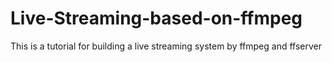# Live-Streaming-based-on-ffmpeg
This is a tutorial for building a live streaming system by ffmpeg and ffserver
